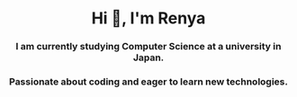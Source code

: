 <h1 align="center">Hi 👋, I'm Renya</h1>
<h3 align="center">I am currently studying Computer Science at a university in Japan.</h3>
<h3 align="center">Passionate about coding and eager to learn new technologies.</h3>
